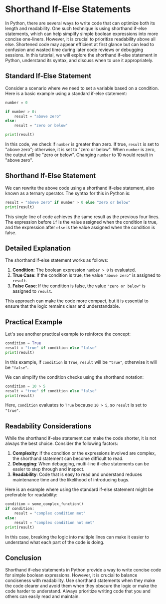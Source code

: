 
# Shorthand If-Else Statements

In Python, there are several ways to write code that can optimize both its length and readability. One such technique is using shorthand if-else statements, which can help simplify simple boolean expressions into more concise one-liners. However, it is crucial to prioritize readability above all else. Shortened code may appear efficient at first glance but can lead to confusion and wasted time during later code reviews or debugging sessions. In this tutorial, we will explore the shorthand if-else statement in Python, understand its syntax, and discuss when to use it appropriately.

## Standard If-Else Statement

Consider a scenario where we need to set a variable based on a condition. Here is a basic example using a standard if-else statement:

```python
number = 0

if number > 0:
    result = "above zero"
else:
    result = "zero or below"

print(result)
```

In this code, we check if `number` is greater than zero. If true, `result` is set to "above zero"; otherwise, it is set to "zero or below". When `number` is zero, the output will be "zero or below". Changing `number` to 10 would result in "above zero".

## Shorthand If-Else Statement

We can rewrite the above code using a shorthand if-else statement, also known as a ternary operator. The syntax for this in Python is:

```python
result = "above zero" if number > 0 else "zero or below"
print(result)
```

This single line of code achieves the same result as the previous four lines. The expression before `if` is the value assigned when the condition is true, and the expression after `else` is the value assigned when the condition is false.

## Detailed Explanation

The shorthand if-else statement works as follows:

1. **Condition**: The boolean expression `number > 0` is evaluated.
2. **True Case**: If the condition is true, the value `"above zero"` is assigned to `result`.
3. **False Case**: If the condition is false, the value `"zero or below"` is assigned to `result`.

This approach can make the code more compact, but it is essential to ensure that the logic remains clear and understandable.

## Practical Example

Let's see another practical example to reinforce the concept:

```python
condition = True
result = "true" if condition else "false"
print(result)
```

In this example, if `condition` is `True`, `result` will be `"true"`, otherwise it will be `"false"`.

We can simplify the condition checks using the shorthand notation:

```python
condition = 10 > 5
result = "true" if condition else "false"
print(result)
```

Here, `condition` evaluates to `True` because `10 > 5`, so `result` is set to `"true"`.

## Readability Considerations

While the shorthand if-else statement can make the code shorter, it is not always the best choice. Consider the following factors:

1. **Complexity**: If the condition or the expressions involved are complex, the shorthand statement can become difficult to read.
2. **Debugging**: When debugging, multi-line if-else statements can be easier to step through and inspect.
3. **Readability**: Code that is easy to read and understand reduces maintenance time and the likelihood of introducing bugs.

Here is an example where using the standard if-else statement might be preferable for readability:

```python
condition = some_complex_function()
if condition:
    result = "complex condition met"
else:
    result = "complex condition not met"
print(result)
```

In this case, breaking the logic into multiple lines can make it easier to understand what each part of the code is doing.

## Conclusion

Shorthand if-else statements in Python provide a way to write concise code for simple boolean expressions. However, it is crucial to balance conciseness with readability. Use shorthand statements when they make the code clearer and avoid them when they obscure the logic or make the code harder to understand. Always prioritize writing code that you and others can easily read and maintain.
